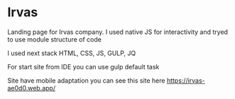 # Irvas
Landing page for Irvas company.  I used native JS for interactivity and tryed to use module structure of code

I used next stack
HTML, CSS, JS, GULP, JQ

For start site from IDE you can use gulp default task

Site have mobile adaptation you can see this site here https://irvas-ae0d0.web.app/
